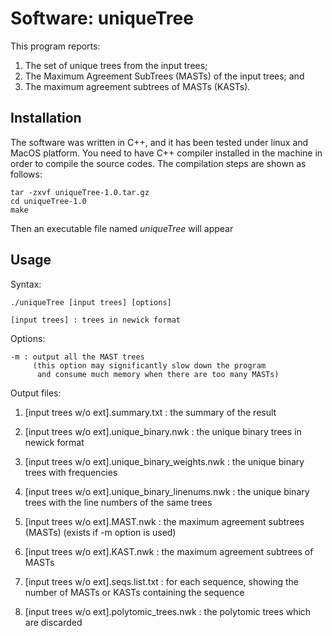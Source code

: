 # Software: uniqueTree 

This program reports:
1. The set of unique trees from the input trees;
2. The Maximum Agreement SubTrees (MASTs) of the input trees; and
3. The maximum agreement subtrees of MASTs (KASTs).

## Installation

The software was written in C++, and it has been tested under linux and MacOS platform. You need
to have C++ compiler installed in the machine in order to compile the source codes. The compilation
steps are shown as follows:

```
tar -zxvf uniqueTree-1.0.tar.gz
cd uniqueTree-1.0
make
```

Then an executable file named *uniqueTree* will appear

## Usage

Syntax:
```
./uniqueTree [input trees] [options]
```
```
[input trees] : trees in newick format
```

Options: 
```
-m : output all the MAST trees
     (this option may significantly slow down the program
      and consume much memory when there are too many MASTs)
```

Output files:

1. [input trees w/o ext].summary.txt :
                the summary of the result

2. [input trees w/o ext].unique_binary.nwk :
                the unique binary trees in newick format

3. [input trees w/o ext].unique_binary_weights.nwk :
                the unique binary trees with frequencies

4. [input trees w/o ext].unique_binary_linenums.nwk :
                the unique binary trees with the line
                numbers of the same trees

5. [input trees w/o ext].MAST.nwk :
                the maximum agreement subtrees (MASTs)
                (exists if -m option is used)

6. [input trees w/o ext].KAST.nwk :
                the maximum agreement subtrees of MASTs

7. [input trees w/o ext].seqs.list.txt :
                for each sequence, showing the number
                of MASTs or KASTs containing the sequence

8. [input trees w/o ext].polytomic_trees.nwk :
                the polytomic trees which are discarded
